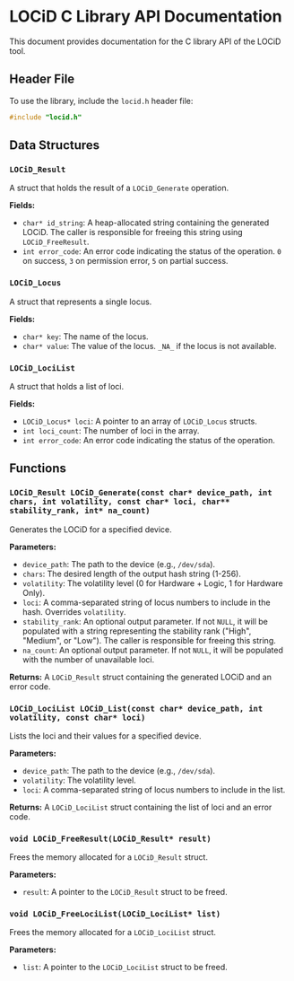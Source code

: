 # LOCiD C Library API Documentation

This document provides documentation for the C library API of the LOCiD tool.

## Header File

To use the library, include the `locid.h` header file:
```c
#include "locid.h"
```

## Data Structures

### `LOCiD_Result`
A struct that holds the result of a `LOCiD_Generate` operation.

**Fields:**
- `char* id_string`: A heap-allocated string containing the generated LOCiD. The caller is responsible for freeing this string using `LOCiD_FreeResult`.
- `int error_code`: An error code indicating the status of the operation. `0` on success, `3` on permission error, `5` on partial success.

### `LOCiD_Locus`
A struct that represents a single locus.

**Fields:**
- `char* key`: The name of the locus.
- `char* value`: The value of the locus. `_NA_` if the locus is not available.

### `LOCiD_LociList`
A struct that holds a list of loci.

**Fields:**
- `LOCiD_Locus* loci`: A pointer to an array of `LOCiD_Locus` structs.
- `int loci_count`: The number of loci in the array.
- `int error_code`: An error code indicating the status of the operation.

## Functions

### `LOCiD_Result LOCiD_Generate(const char* device_path, int chars, int volatility, const char* loci, char** stability_rank, int* na_count)`
Generates the LOCiD for a specified device.

**Parameters:**
- `device_path`: The path to the device (e.g., `/dev/sda`).
- `chars`: The desired length of the output hash string (1-256).
- `volatility`: The volatility level (0 for Hardware + Logic, 1 for Hardware Only).
- `loci`: A comma-separated string of locus numbers to include in the hash. Overrides `volatility`.
- `stability_rank`: An optional output parameter. If not `NULL`, it will be populated with a string representing the stability rank ("High", "Medium", or "Low"). The caller is responsible for freeing this string.
- `na_count`: An optional output parameter. If not `NULL`, it will be populated with the number of unavailable loci.

**Returns:**
A `LOCiD_Result` struct containing the generated LOCiD and an error code.

### `LOCiD_LociList LOCiD_List(const char* device_path, int volatility, const char* loci)`
Lists the loci and their values for a specified device.

**Parameters:**
- `device_path`: The path to the device (e.g., `/dev/sda`).
- `volatility`: The volatility level.
- `loci`: A comma-separated string of locus numbers to include in the list.

**Returns:**
A `LOCiD_LociList` struct containing the list of loci and an error code.

### `void LOCiD_FreeResult(LOCiD_Result* result)`
Frees the memory allocated for a `LOCiD_Result` struct.

**Parameters:**
- `result`: A pointer to the `LOCiD_Result` struct to be freed.

### `void LOCiD_FreeLociList(LOCiD_LociList* list)`
Frees the memory allocated for a `LOCiD_LociList` struct.

**Parameters:**
- `list`: A pointer to the `LOCiD_LociList` struct to be freed.
